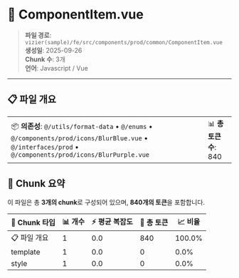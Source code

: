 # 📄 ComponentItem.vue

> **파일 경로**: `vizier(sample)/fe/src/components/prod/common/ComponentItem.vue`  
> **생성일**: 2025-09-26  
> **Chunk 수**: 3개  
> **언어**: Javascript / Vue
---





## 📋 파일 개요

| | |
|--|--|
| 📦 **의존성**: `@/utils/format-data` • `@/enums` • `@/components/prod/icons/BlurBlue.vue` • `@/interfaces/prod` • `@/components/prod/icons/BlurPurple.vue` | 📊 **총 토큰 수**: 840 |






## 🧩 Chunk 요약

이 파일은 총 **3개의 chunk**로 구성되어 있으며, **840개의 토큰**을 포함합니다.

| 🧩 Chunk 타입 | 📊 개수 | ⚡ 평균 복잡도 | 📝 총 토큰 | 📈 비율 |
|---------------|--------|-------------|----------|--------|
| 📋 파일 개요 | 1 | 0.0 | 840 | 100.0% |
| template | 1 | 0.0 | 0 | 0.0% |
| style | 1 | 0.0 | 0 | 0.0% |

